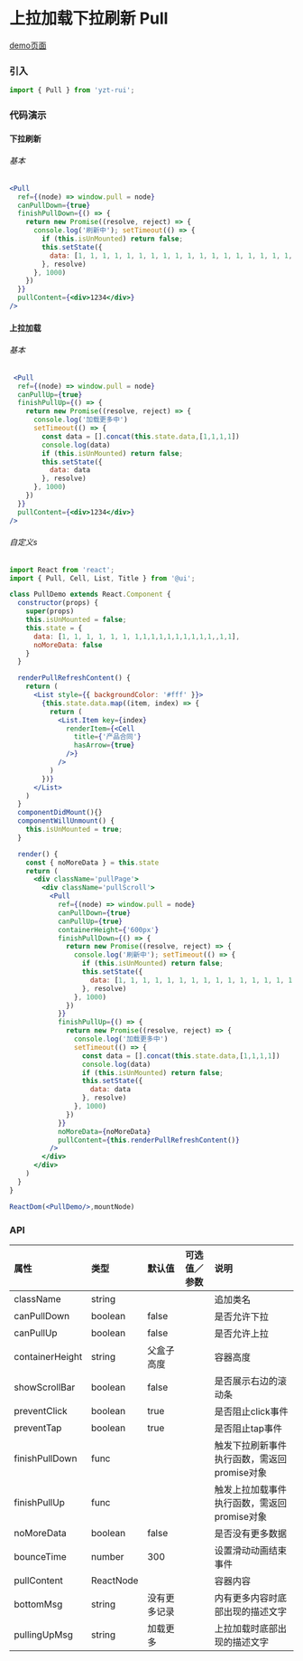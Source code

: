 # 上拉加载下拉刷新 Pull

[demo页面](https://yyb323.com/yui.mobile/#/pull)

### 引入

```js
import { Pull } from 'yzt-rui';
```

### 代码演示

#### 下拉刷新

###### 基本
```jsx
<Pull
  ref={(node) => window.pull = node}
  canPullDown={true}
  finishPullDown={() => {
    return new Promise((resolve, reject) => {
      console.log('刷新中'); setTimeout(() => {
        if (this.isUnMounted) return false;
        this.setState({
          data: [1, 1, 1, 1, 1, 1, 1, 1, 1, 1, 1, 1, 1, 1, 1, 1, 1, 1, 1, 1, 1, 1, 1, 1, 1, 1, 1, 1, 1, 1, 1, 1, 1, 1, 1, 1, 1, 1, 1, 1, 1]
        }, resolve)
      }, 1000)
    })
  }}
  pullContent={<div>1234</div>}
/>
```

#### 上拉加载

###### 基本
```jsx
 <Pull
  ref={(node) => window.pull = node}
  canPullUp={true}
  finishPullUp={() => {
    return new Promise((resolve, reject) => {
      console.log('加载更多中')
      setTimeout(() => {
        const data = [].concat(this.state.data,[1,1,1,1])
        console.log(data)
        if (this.isUnMounted) return false;
        this.setState({
          data: data
        }, resolve)
      }, 1000)
    })
  }}
  pullContent={<div>1234</div>}
/>
```

###### 自定义s
```jsx
import React from 'react';
import { Pull, Cell, List, Title } from '@ui';

class PullDemo extends React.Component {
  constructor(props) {
    super(props)
    this.isUnMounted = false;
    this.state = {
      data: [1, 1, 1, 1, 1, 1, 1,1,1,1,1,1,1,1,1,1,,1,1],
      noMoreData: false
    }
  }

  renderPullRefreshContent() {
    return (
      <List style={{ backgroundColor: '#fff' }}>
        {this.state.data.map((item, index) => {
          return (
            <List.Item key={index}
              renderItem={<Cell
                title={'产品合同'}
                hasArrow={true}
              />}
            />
          )
        })}
      </List>
    )
  }
  componentDidMount(){}
  componentWillUnmount() {
    this.isUnMounted = true;
  }

  render() {
    const { noMoreData } = this.state
    return (
      <div className='pullPage'>
        <div className='pullScroll'>
          <Pull
            ref={(node) => window.pull = node}
            canPullDown={true}
            canPullUp={true}
            containerHeight={'600px'}
            finishPullDown={() => {
              return new Promise((resolve, reject) => {
                console.log('刷新中'); setTimeout(() => {
                  if (this.isUnMounted) return false;
                  this.setState({
                    data: [1, 1, 1, 1, 1, 1, 1, 1, 1, 1, 1, 1, 1, 1, 1, 1, 1, 1, 1, 1, 1, 1, 1, 1, 1, 1, 1, 1, 1, 1, 1, 1, 1, 1, 1, 1, 1, 1, 1, 1, 1]
                  }, resolve)
                }, 1000)
              })
            }}
            finishPullUp={() => {
              return new Promise((resolve, reject) => {
                console.log('加载更多中')
                setTimeout(() => {
                  const data = [].concat(this.state.data,[1,1,1,1])
                  console.log(data)
                  if (this.isUnMounted) return false;
                  this.setState({
                    data: data
                  }, resolve)
                }, 1000)
              })
            }}
            noMoreData={noMoreData}
            pullContent={this.renderPullRefreshContent()}
          />
        </div>
      </div>
    )
  }
}

ReactDom(<PullDemo/>,mountNode)

```

### API

| 属性 | 类型 | 默认值 | 可选值／参数 | 说明 |
| :--- | :--- | :--- | :--- | :--- |
| className | string | | | 追加类名 |
| canPullDown | boolean | false |  | 是否允许下拉 |
| canPullUp | boolean | false |  | 是否允许上拉 |
| containerHeight | string | 父盒子高度 |  | 容器高度 |
| showScrollBar | boolean | false | | 是否展示右边的滚动条 |
| preventClick | boolean | true | | 是否阻止click事件 |
| preventTap | boolean | true | | 是否阻止tap事件 |
| finishPullDown | func | | | 触发下拉刷新事件执行函数，需返回promise对象 |
| finishPullUp | func | | | 触发上拉加载事件执行函数，需返回promise对象 |
| noMoreData | boolean | false | | 是否没有更多数据 |
| bounceTime | number | 300 | | 设置滑动动画结束事件 |
| pullContent | ReactNode | | | 容器内容 |
| bottomMsg | string | 没有更多记录 | | 内有更多内容时底部出现的描述文字 |
| pullingUpMsg | string | 加载更多 | | 上拉加载时底部出现的描述文字 |


